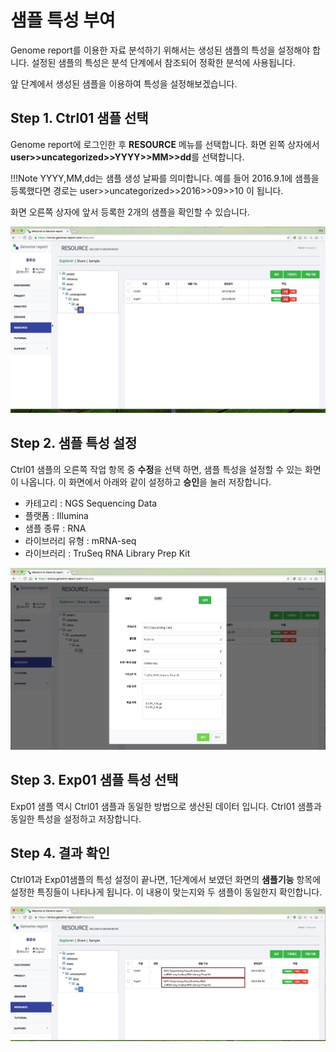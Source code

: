 # 샘플 특성 부여

Genome report를 이용한 자료 분석하기 위해서는 생성된 샘플의 특성을 설정해야 합니다.
설정된 샘플의 특성은 분석 단계에서 참조되어 정확한 분석에 사용됩니다.

앞 단계에서 생성된 샘플을 이용하여 특성을 설정해보겠습니다.


## Step 1. Ctrl01 샘플 선택

Genome report에 로그인한 후 **RESOURCE** 메뉴를 선택합니다. 화면 왼쪽 상자에서  **user>>uncategorized>>YYYY>>MM>>dd**를 선택합니다.

!!!Note
    YYYY,MM,dd는 샘플 생성 날짜를 의미합니다. 예를 들어 2016.9.1에 샘플을 등록했다면 경로는 user>>uncategorized>>2016>>09>>10 이 됩니다.

화면 오른쪽 상자에 앞서 등록한 2개의 샘플을 확인할 수 있습니다.

![화면](https://github.com/genomereport/gimanual/raw/master/docs/images/sample_feature_screen1.jpg)


## Step 2. 샘플 특성 설정

Ctrl01 샘플의 오른쪽 작업 항목 중 **수정**을 선택 하면, 샘플 특성을 설정할 수 있는 화면이 나옵니다.
이 화면에서 아래와 같이 설정하고 **승인**을 눌러 저장합니다.

* 카테고리 : NGS Sequencing Data
* 플랫폼 : Illumina
* 샘플 종류 : RNA
* 라이브러리 유형 : mRNA-seq
* 라이브러리 : TruSeq RNA Library Prep Kit

![화면](https://github.com/genomereport/gimanual/raw/master/docs/images/sample_feature_screen2.jpg)


## Step 3. Exp01 샘플 특성 선택

Exp01 샘플 역시 Ctrl01 샘플과 동일한 방법으로 생산된 데이터 입니다. Ctrl01 샘플과 동일한 특성을 설정하고 저장합니다.


## Step 4. 결과 확인

Ctrl01과 Exp01샘플의 특성 설정이 끝나면, 1단계에서 보였던 화면의 **샘플기능** 항목에 설정한 특징들이 나타나게 됩니다.
이 내용이 맞는지와 두 샘플이 동일한지 확인합니다.

 ![화면](https://github.com/genomereport/gimanual/raw/master/docs/images/sample_feature_screen3.jpg)



